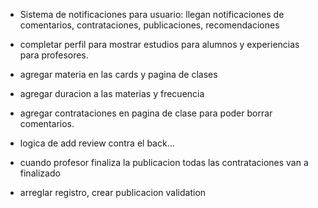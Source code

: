 - Sistema de notificaciones para usuario: llegan notificaciones de comentarios, contrataciones, publicaciones, recomendaciones


- completar perfil para mostrar estudios para alumnos y experiencias para profesores.


- agregar materia en las cards y pagina de clases
- agregar duracion a las materias y frecuencia
- agregar contrataciones en pagina de clase para poder borrar comentarios.


- logica de add review contra el back... 
- cuando profesor finaliza la publicacion todas las contrataciones van a finalizado 
- arreglar registro, crear publicacion validation

